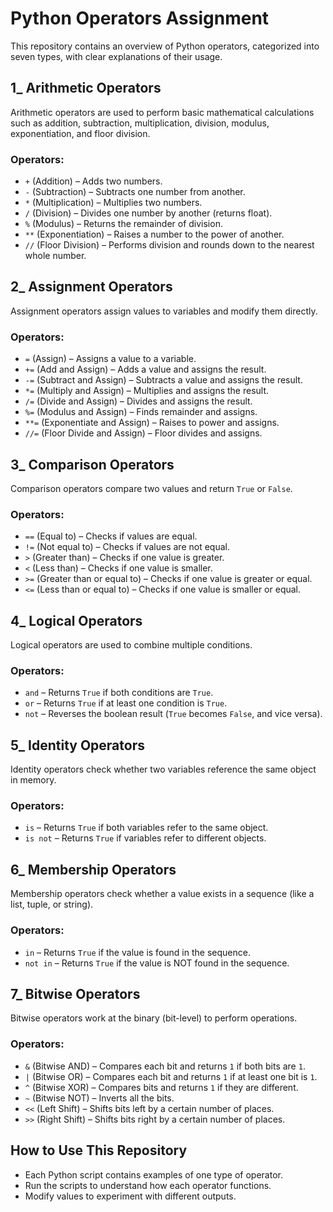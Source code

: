 # Python Operators Assignment

This repository contains an overview of Python operators, categorized into seven types, with clear explanations of their usage.

## 1_ Arithmetic Operators
Arithmetic operators are used to perform basic mathematical calculations such as addition, subtraction, multiplication, division, modulus, exponentiation, and floor division.

### Operators:
- `+` (Addition) – Adds two numbers.
- `-` (Subtraction) – Subtracts one number from another.
- `*` (Multiplication) – Multiplies two numbers.
- `/` (Division) – Divides one number by another (returns float).
- `%` (Modulus) – Returns the remainder of division.
- `**` (Exponentiation) – Raises a number to the power of another.
- `//` (Floor Division) – Performs division and rounds down to the nearest whole number.

## 2_  Assignment Operators
Assignment operators assign values to variables and modify them directly.

### Operators:
- `=` (Assign) – Assigns a value to a variable.
- `+=` (Add and Assign) – Adds a value and assigns the result.
- `-=` (Subtract and Assign) – Subtracts a value and assigns the result.
- `*=` (Multiply and Assign) – Multiplies and assigns the result.
- `/=` (Divide and Assign) – Divides and assigns the result.
- `%=` (Modulus and Assign) – Finds remainder and assigns.
- `**=` (Exponentiate and Assign) – Raises to power and assigns.
- `//=` (Floor Divide and Assign) – Floor divides and assigns.

## 3_  Comparison Operators
Comparison operators compare two values and return `True` or `False`.

### Operators:
- `==` (Equal to) – Checks if values are equal.
- `!=` (Not equal to) – Checks if values are not equal.
- `>` (Greater than) – Checks if one value is greater.
- `<` (Less than) – Checks if one value is smaller.
- `>=` (Greater than or equal to) – Checks if one value is greater or equal.
- `<=` (Less than or equal to) – Checks if one value is smaller or equal.

## 4_  Logical Operators
Logical operators are used to combine multiple conditions.

### Operators:
- `and` – Returns `True` if both conditions are `True`.
- `or` – Returns `True` if at least one condition is `True`.
- `not` – Reverses the boolean result (`True` becomes `False`, and vice versa).

## 5_  Identity Operators
Identity operators check whether two variables reference the same object in memory.

### Operators:
- `is` – Returns `True` if both variables refer to the same object.
- `is not` – Returns `True` if variables refer to different objects.

## 6_ Membership Operators
Membership operators check whether a value exists in a sequence (like a list, tuple, or string).

### Operators:
- `in` – Returns `True` if the value is found in the sequence.
- `not in` – Returns `True` if the value is NOT found in the sequence.

## 7_ Bitwise Operators
Bitwise operators work at the binary (bit-level) to perform operations.

### Operators:
- `&` (Bitwise AND) – Compares each bit and returns `1` if both bits are `1`.
- `|` (Bitwise OR) – Compares each bit and returns `1` if at least one bit is `1`.
- `^` (Bitwise XOR) – Compares bits and returns `1` if they are different.
- `~` (Bitwise NOT) – Inverts all the bits.
- `<<` (Left Shift) – Shifts bits left by a certain number of places.
- `>>` (Right Shift) – Shifts bits right by a certain number of places.

## How to Use This Repository
- Each Python script contains examples of one type of operator.
- Run the scripts to understand how each operator functions.
- Modify values to experiment with different outputs.

